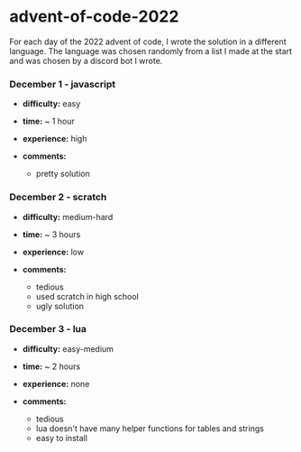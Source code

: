 # advent-of-code-2022
For each day of the 2022 advent of code, I wrote the solution in a different language. The language was chosen randomly from a list I made at the start and was chosen by a discord bot I wrote.

### December 1 - javascript
  - **difficulty:** easy

  - **time:** ~ 1 hour

  - **experience:** high

  - **comments:**
    - pretty solution


### December 2 - scratch
  - **difficulty:** medium-hard

  - **time:** ~ 3 hours

  - **experience:** low

  - **comments:**
    - tedious
    - used scratch in high school
    - ugly solution
    
### December 3 - lua
  - **difficulty:** easy-medium

  - **time:** ~ 2 hours

  - **experience:** none

  - **comments:**
    - tedious
    - lua doesn't have many helper functions for tables and strings
    - easy to install
